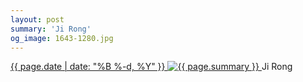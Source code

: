 ```yaml
---
layout: post
summary: 'Ji Rong'
og_image: 1643-1280.jpg
---
```


<p>
 <time>
  <a href="/1643">
   {{ page.date | date: "%B %-d, %Y" }}
  </a>
 </time>
 <a href="/1643">
  <img alt="{{ page.summary }}" sizes="(min-width: 700px) 50vw, calc(100vw - 2rem)" src="{{ site.assets_url }}/1643-640.jpg" srcset="{{ site.assets_url }}/1643-320.jpg 320w, {{ site.assets_url }}/1643-640.jpg 640w, {{ site.assets_url }}/1643-960.jpg 960w, {{ site.assets_url }}/1643-1280.jpg 1280w"/>
 </a>
 <span>
  Ji Rong
 </span>
</p>
